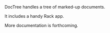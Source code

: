 DocTree handles a tree of marked-up documents. 

It includes a handy Rack app.

More documentation is forthcoming.